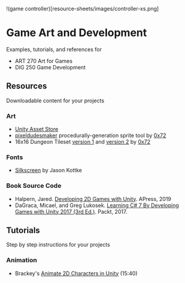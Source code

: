 
!(game controller)[resource-sheets/images/controller-xs.png]


# Game Art and Development

Examples, tutorials, and references for 

* ART 270 Art for Games
* DIG 250 Game Development



## Resources
Downloadable content for your projects

### Art

* [Unity Asset Store](https://assetstore.unity.com)
* [pixeldudesmaker](https://0x72.itch.io/pixeldudesmaker) procedurally-generation sprite tool by [0x72](https://0x72.itch.io)
* 16x16 Dungeon Tileset [version 1](https://0x72.itch.io/16x16-dungeon-tileset) and [version 2](https://0x72.itch.io/dungeontileset-ii) by [0x72](https://0x72.itch.io)

### Fonts

* [Silkscreen](https://www.1001fonts.com/silkscreen-font.html) by Jason Kottke

### Book Source Code

* Halpern, Jared. [Developing 2D Games with Unity](https://github.com/Apress/Devel-2D-Games-Unity). APress, 2019
* DaGraca, Micael, and Greg Lukosek. [Learning C# 7 By Developing Games with Unity 2017 (3rd Ed.)](https://github.com/PacktPublishing/Learning-C-7-By-Developing-Games-with-Unity-2017-Third-Edition). Packt, 2017.




## Tutorials
Step by step instructions for your projects

### Animation

* Brackey's [Animate 2D Characters in Unity](https://www.youtube.com/watch?v=eXIuizGzY2A) (15:40)







